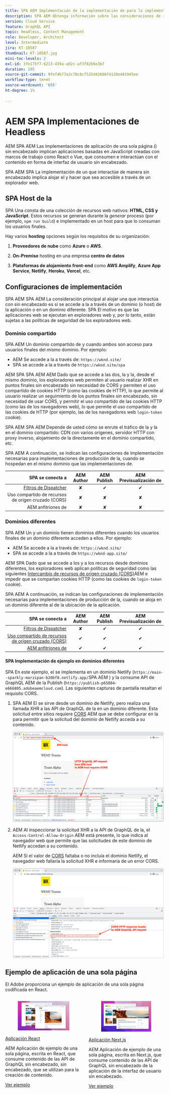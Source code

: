 ```yaml
---
title: SPA AEM Implementación de la implementación de para la implementación de GraphQL
description: SPA AEM Obtenga información sobre las consideraciones de implementación para implementaciones de una sola página () sin encabezado.
version: Cloud Service
feature: GraphQL API
topic: Headless, Content Management
role: Developer, Architect
level: Intermediate
jira: KT-10587
thumbnail: KT-10587.jpg
mini-toc-levels: 2
exl-id: 3fe175f7-6213-439a-a02c-af3f82b6e3b7
duration: 195
source-git-commit: 9fef4b77a2c70c8cf525d42686f4120e481945ee
workflow-type: tm+mt
source-wordcount: '655'
ht-degree: 1%

---
```


# AEM SPA Implementaciones de Headless

AEM SPA AEM Las implementaciones de aplicación de una sola página () sin encabezado implican aplicaciones basadas en JavaScript creadas con marcos de trabajo como React o Vue, que consumen e interactúan con el contenido en forma de interfaz de usuario sin encabezado.

SPA AEM SPA La implementación de un que interactúe de manera sin encabezado implica alojar el y hacer que sea accesible a través de un explorador web.

## SPA Host de la

SPA Una consta de una colección de recursos web nativos: **HTML, CSS y JavaScript**. Estos recursos se generan durante la _generar_ proceso (por ejemplo, `npm run build`) e implementado en un host para que lo consuman los usuarios finales.

Hay varios **hosting** opciones según los requisitos de su organización:

1. **Proveedores de nube** como **Azure** o **AWS**.

2. **On-Premise** hosting en una empresa **centro de datos**

3. **Plataformas de alojamiento front-end** como **AWS Amplify**, **Azure App Service**, **Netlify**, **Heroku**, **Vercel**, etc.

## Configuraciones de implementación

SPA AEM SPA AEM La consideración principal al alojar una que interactúa con sin encabezado es si se accede a la a través de un dominio (o host) de la aplicación o en un dominio diferente.  SPA El motivo es que las aplicaciones web se ejecutan en exploradores web y, por lo tanto, están sujetas a las políticas de seguridad de los exploradores web.

### Dominio compartido

SPA AEM Un dominio compartido de y cuando ambos son acceso para usuarios finales del mismo dominio. Por ejemplo:

+ AEM Se accede a la a través de: `https://wknd.site/`
+ SPA se accede a la a través de `https://wknd.site/spa`

AEM SPA SPA AEM AEM Dado que se accede a las dos, la y la, desde el mismo dominio, los exploradores web permiten al usuario realizar XHR en puntos finales sin encabezado sin necesidad de CORS y permiten el uso compartido de cookies HTTP (como las cookies de HTTP), lo que permite al usuario realizar un seguimiento de los puntos finales sin encabezado, sin necesidad de usar CORS, y permitir el uso compartido de las cookies HTTP (como las de los navegadores web), lo que permite el uso compartido de las cookies de HTTP (por ejemplo, las de los navegadores web `login-token` cookie).

SPA AEM SPA AEM Depende de usted cómo se enrute el tráfico de la y la en el dominio compartido: CDN con varios orígenes, servidor HTTP con proxy inverso, alojamiento de la directamente en el dominio compartido, etc.

SPA AEM A continuación, se indican las configuraciones de implementación necesarias para implementaciones de producción de la, cuando se hospedan en el mismo dominio que las implementaciones de.

| SPA se conecta a | AEM Author | AEM Publish | AEM Previsualización de |
|---------------------------------------------------:|:----------:|:-----------:|:-----------:|
| [Filtros de Dispatcher](./configurations/dispatcher-filters.md) | ✘ | ✔ | ✔ |
| Uso compartido de recursos de origen cruzado (CORS) | ✘ | ✘ | ✘ |
| AEM anfitriones de | ✘ | ✘ | ✘ |

### Dominios diferentes

SPA AEM Un y un dominio tienen dominios diferentes cuando los usuarios finales de un dominio diferente acceden a ellos. Por ejemplo:

+ AEM Se accede a la a través de: `https://wknd.site/`
+ SPA se accede a la a través de `https://wknd-app.site/`

AEM SPA Dado que se accede a los y a los recursos desde dominios diferentes, los exploradores web aplican políticas de seguridad como las siguientes [Intercambio de recursos de origen cruzado (CORS)](./configurations/cors.md)AEM e impedir que se compartan cookies HTTP (como las cookies de `login-token` cookie).

SPA AEM A continuación, se indican las configuraciones de implementación necesarias para implementaciones de producción de la, cuando se aloja en un dominio diferente al de la ubicación de la aplicación.

| SPA se conecta a | AEM Author | AEM Publish | AEM Previsualización de |
|---------------------------------------------------:|:----------:|:-----------:|:-----------:|
| [Filtros de Dispatcher](./configurations/dispatcher-filters.md) | ✘ | ✔ | ✔ |
| [Uso compartido de recursos de origen cruzado (CORS)](./configurations/cors.md) | ✔ | ✔ | ✔ |
| [AEM anfitriones de](./configurations/aem-hosts.md) | ✔ | ✔ | ✔ |

#### SPA Implementación de ejemplo en dominios diferentes

SPA En este ejemplo, el se implementa en un dominio Netlify (`https://main--sparkly-marzipan-b20bf8.netlify.app/`SPA AEM ) y la consume API de GraphQL AEM de la Publish (`https://publish-p65804-e666805.adobeaemcloud.com`). Las siguientes capturas de pantalla resaltan el requisito CORS.

1. SPA AEM El se sirve desde un dominio de Netlify, pero realiza una llamada XHR a las API de GraphQL de la en un dominio diferente. Esta solicitud entre sitios requiere [CORS](./configurations/cors.md) AEM que se debe configurar en la para permitir que la solicitud del dominio de Netlify acceda a su contenido.

   ![SPA SPA AEM Solicitud de atendida desde los hosts de &amp; ](assets/spa/cors-requirement.png)

2. AEM Al inspeccionar la solicitud XHR a la API de GraphQL de la, el `Access-Control-Allow-Origin` AEM está presente, lo que indica al navegador web que permite que las solicitudes de este dominio de Netlify accedan a su contenido.

   AEM Si el valor de [CORS](./configurations/cors.md) faltaba o no incluía el dominio Netlify, el navegador web fallaría la solicitud XHR e informaría de un error CORS.

   ![AEM Encabezado de respuesta CORS API de GraphQL de](assets/spa/cors-response-headers.png)

## Ejemplo de aplicación de una sola página

El Adobe proporciona un ejemplo de aplicación de una sola página codificada en React.

<div class="columns is-multiline">
<!-- React app -->
<div class="column is-half-tablet is-half-desktop is-one-third-widescreen" aria-label="React app" tabindex="0">
   <div class="card">
       <div class="card-image">
           <figure class="image is-16by9">
               <a href="../example-apps/react-app.md" title="Aplicación React" tabindex="-1">
                   <img class="is-bordered-r-small" src="../example-apps/assets/react-app/react-app-card.png" alt="Aplicación React">
               </a>
           </figure>
       </div>
       <div class="card-content is-padded-small">
           <div class="content">
               <p class="headline is-size-6 has-text-weight-bold"><a href="../example-apps/react-app.md" title="Aplicación React">Aplicación React</a></p>
               <p class="is-size-6">AEM Aplicación de ejemplo de una sola página, escrita en React, que consume contenido de las API de GraphQL sin encabezado, sin encabezado, que se utilizan para la creación de contenido.</p>
               <a href="../example-apps/react-app.md" class="spectrum-Button spectrum-Button--outline spectrum-Button--primary spectrum-Button--sizeM">
                   <span class="spectrum-Button-label has-no-wrap has-text-weight-bold">Ver ejemplo</span>
               </a>
           </div>
       </div>
   </div>
</div>
<!-- Next.js app -->
<div class="column is-half-tablet is-half-desktop is-one-third-widescreen" aria-label="Next.js app" tabindex="0">
   <div class="card">
       <div class="card-image">
           <figure class="image is-16by9">
               <a href="../example-apps/next-js.md" title="Aplicación Next.js" tabindex="-1">
                   <img class="is-bordered-r-small" src="../example-apps/assets/next-js/next-js-card.png" alt="Aplicación Next.js">
               </a>
           </figure>
       </div>
       <div class="card-content is-padded-small">
           <div class="content">
               <p class="headline is-size-6 has-text-weight-bold"><a href="../example-apps/next-js.md" title="Aplicación Next.js">Aplicación Next.js</a></p>
               <p class="is-size-6">AEM Aplicación de ejemplo de una sola página, escrita en Next.js, que consume contenido de las API de GraphQL sin encabezado de la aplicación de la interfaz de usuario sin encabezado.</p>
               <a href="../example-apps/next-js.md" class="spectrum-Button spectrum-Button--outline spectrum-Button--primary spectrum-Button--sizeM">
                   <span class="spectrum-Button-label has-no-wrap has-text-weight-bold">Ver ejemplo</span>
               </a>
           </div>
       </div>
   </div>
</div>
</div>
